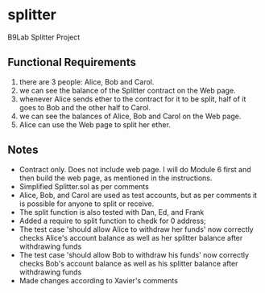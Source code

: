 # splitter
B9Lab Splitter Project

## Functional Requirements
1. there are 3 people: Alice, Bob and Carol.
2. we can see the balance of the Splitter contract on the Web page.
3. whenever Alice sends ether to the contract for it to be split, half of it goes to Bob and the other half to Carol.
4. we can see the balances of Alice, Bob and Carol on the Web page.
5. Alice can use the Web page to split her ether.

## Notes
* Contract only. Does not include web page. I will do Module 6 first and then build the web page, as mentioned in the instructions.
* Simplified Splitter.sol as per comments
* Alice, Bob, and Carol are used as test accounts, but as per comments it is possible for anyone to split or receive.
* The split function is also tested with Dan, Ed, and Frank
* Added a require to split function to chedk for 0 address;
* The test case 'should allow Alice to withdraw her funds' now correctly checks Alice's account balance as well as her splitter balance after withdrawing funds
* The test case 'should allow Bob to withdraw his funds' now correctly checks Bob's account balance as well as his splitter balance after withdrawing funds
* Made changes according to Xavier's comments
